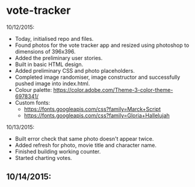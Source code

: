 # vote-tracker

10/12/2015:
- Today, initialised repo and files.
- Found photos for the vote tracker app and resized using photoshop to dimensions of 396x396.
- Added the preliminary user stories.
- Built in basic HTML design.
- Added preliminary CSS and photo placeholders.
- Completed image randomiser, image constructor and successfully pushed image into index.html.
- Colour palette: https://color.adobe.com/Theme-3-color-theme-6978341/
- Custom fonts:
  - https://fonts.googleapis.com/css?family=Marck+Script
  - https://fonts.googleapis.com/css?family=Gloria+Hallelujah

10/13/2015:
- Built error check that same photo doesn't appear twice.
- Added refresh for photo, movie title and character name.
- Finished building working counter.
- Started charting votes.

10/14/2015:
-
